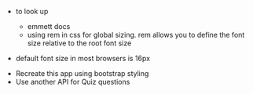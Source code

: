 - to look up
  - emmett docs
  - using rem in css for global sizing. rem allows you to define the font size relative to the root font size

- default font size in most browsers is 16px

<!-- To Do -->

- Recreate this app using bootstrap styling
- Use another API for Quiz questions
